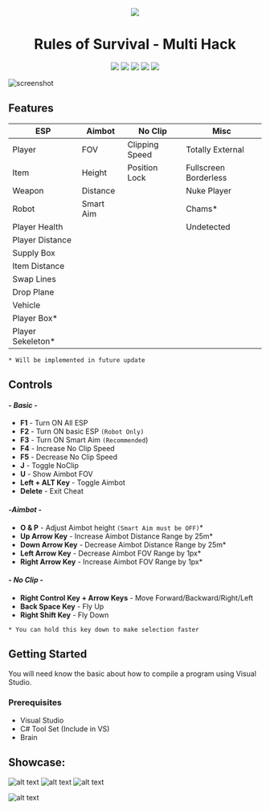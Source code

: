 <p align="center"><img src="https://i.imgur.com/zbUTsRh.png"></p>
<h1 align="center">Rules of Survival - Multi Hack</h1>

<p align="center">
	<a href="https://discord.gg/VTMGTA4" alt="Join us on Discord !"><img src="https://img.shields.io/discord/379599906786115594.svg" /></a>
	<a href="https://github.com/Ashesh3/RosMultiHackv99/releases" alt="Total Download"><img src="https://img.shields.io/github/downloads/Ashesh3/RosMultiHackv99/total.svg" /></a>
	<a href="https://github.com/Ashesh3/RosMultiHackv99/tree/master" alt="This Project is Maintained"><img src="https://img.shields.io/maintenance/yes/2018.svg" /></a>
	<a href="https://github.com/Ashesh3/RosMultiHackv99/graphs/contributors" alt="Contributor List"><img src="https://img.shields.io/github/contributors/Ashesh3/RosMultiHackv99.svg" /></a>
	<a href="https://www.unknowncheats.me/forum/rules-of-survival/259042-source-ros-multihackv99.html" alt="We Love Open Source"><img src="https://badges.frapsoft.com/os/v1/open-source.svg?v=103" /></a>
</p>

![screenshot](https://i.imgur.com/1HqXP5j.jpg)

## Features

|        ESP        |     Aimbot    |     No Clip    |          Misc         |
|   -------------   | ------------- | -------------  |      -------------    |
| Player            | FOV           | Clipping Speed | Totally External      |
| Item              | Height        | Position Lock  | Fullscreen Borderless |
| Weapon            | Distance      |                | Nuke Player           |
| Robot             | Smart Aim     |                | Chams*                |
| Player Health     |               |                | Undetected            |
| Player Distance   |               |                |                       |
| Supply Box        |               |                |                       |
| Item Distance     |               |                |                       |
| Swap Lines        |               |                |                       |
| Drop Plane        |               |                |                       |
| Vehicle           |               |                |                       |
| Player Box*       |               |                |                       |
| Player Sekeleton* |               |                |                       | 

```* Will be implemented in future update```

## Controls

#### - *Basic* -

* **F1** - Turn ON All ESP
* **F2** - Turn ON basic ESP ```(Robot Only)```
* **F3** - Turn ON Smart Aim ```(Recommended```)
* **F4** - Increase No Clip Speed
* **F5** - Decrease No Clip Speed
* **J** - Toggle NoClip
* **U** - Show Aimbot FOV
* **Left + ALT Key** - Toggle Aimbot
* **Delete** - Exit Cheat

####  -*Aimbot* -

* **O & P** - Adjust Aimbot height ```(Smart Aim must be OFF)```*
* **Up Arrow Key**  - Increase Aimbot Distance Range by 25m*
* **Down Arrow Key** - Decrease Aimbot Distance Range by 25m*
* **Left Arrow Key** - Decrease Aimbot FOV Range by 1px*
* **Right Arrow Key** - Increase Aimbot FOV Range by 1px*

#### - *No Clip* -

* **Right Control Key + Arrow Keys**  - Move Forward/Backward/Right/Left
* **Back Space Key** - Fly Up
* **Right Shift Key** - Fly Down

```* You can hold this key down to make selection faster```

## Getting Started
You will need know the basic about how to compile a program using Visual Studio.

### Prerequisites
* Visual Studio
* C# Tool Set (Include in VS)
* Brain

## Showcase:
![alt text](https://i.imgur.com/kw3OfQj.jpg "Screenshot")
![alt text](https://i.imgur.com/zjJdaBZ.jpg "Screenshot")
![alt text](https://i.imgur.com/UiBDs3d.jpg "Screenshot")

![alt text](https://i.imgur.com/IGwjflD.jpg "Screenshot")
